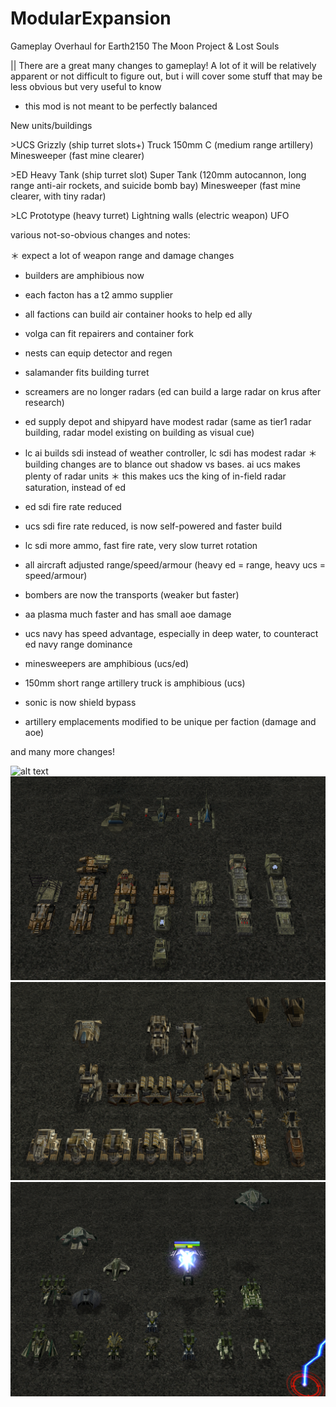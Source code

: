 # ModularExpansion
Gameplay Overhaul for Earth2150 The Moon Project & Lost Souls


|| There are a great many changes to gameplay!
A lot of it will be relatively apparent or not difficult to figure out, but i will cover some stuff that may be less obvious but very useful to know
* this mod is not meant to be perfectly balanced


New units/buildings

\>UCS
Grizzly (ship turret slots+)
Truck 150mm C (medium range artillery)
Minesweeper (fast mine clearer)

\>ED
Heavy Tank (ship turret slot)
Super Tank (120mm autocannon, long range anti-air rockets, and suicide bomb bay)
Minesweeper (fast mine clearer, with tiny radar)

\>LC
Prototype (heavy turret)
Lightning walls (electric weapon)
UFO


various not-so-obvious changes and notes:

＊ expect a lot of weapon range and damage changes

- builders are amphibious now
- each facton has a t2 ammo supplier
- all factions can build air container hooks to help ed ally
- volga can fit repairers and container fork
- nests can equip detector and regen
- salamander fits building turret

- screamers are no longer radars (ed can build a large radar on krus after research)
- ed supply depot and shipyard have modest radar (same as tier1 radar building, radar model existing on building as visual cue)
- lc ai builds sdi instead of weather controller, lc sdi has modest radar
＊ building changes are to blance out shadow vs bases.  ai ucs makes plenty of radar units
＊ this makes ucs the king of in-field radar saturation, instead of ed

- ed sdi fire rate reduced
- ucs sdi fire rate reduced, is now self-powered and faster build
- lc sdi more ammo, fast fire rate, very slow turret rotation

- all aircraft adjusted range/speed/armour (heavy ed = range, heavy ucs = speed/armour)
- bombers are now the transports (weaker but faster)

- aa plasma much faster and has small aoe damage

- ucs navy has speed advantage, especially in deep water, to counteract ed navy range dominance

- minesweepers are amphibious (ucs/ed)
- 150mm short range artillery truck is amphibious (ucs)

- sonic is now shield bypass

- artillery emplacements modified to be unique per faction (damage and aoe)


and many more changes!


![alt text](https://github.com/GenesisAria/Eart2150-ModularExpansion/blob/main/screenshots/01%20main%20menu.png "Main Menu")
![alt text](https://github.com/GenesisAria/Eart2150-ModularExpansion/blob/main/screenshots/02%20ED%20units.png "Main Menu")
![alt text](https://github.com/GenesisAria/Eart2150-ModularExpansion/blob/main/screenshots/03%20UCS%20units.png "Main Menu")
![alt text](https://github.com/GenesisAria/Eart2150-ModularExpansion/blob/main/screenshots/04%20LC%20units.png "Main Menu")
